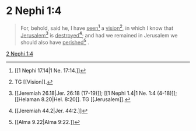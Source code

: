 # 2 Nephi 1:4

> For, behold, said he, I have <u>seen</u>[^a] a <u>vision</u>[^b], in which I know that <u>Jerusalem</u>[^c] is <u>destroyed</u>[^d]; and had we remained in Jerusalem we should also have <u>perished</u>[^e] .

[2 Nephi 1:4](https://www.churchofjesuschrist.org/study/scriptures/bofm/2-ne/1?lang=eng&id=p4#p4)


[^a]: [[1 Nephi 17.14|1 Ne. 17:14.]]
[^b]: TG [[Vision]].
[^c]: [[Jeremiah 26.18|Jer. 26:18 (17-19)]]; [[1 Nephi 1.4|1 Ne. 1:4 (4-18)]]; [[Helaman 8.20|Hel. 8:20]]. TG [[Jerusalem]].
[^d]: [[Jeremiah 44.2|Jer. 44:2.]]
[^e]: [[Alma 9.22|Alma 9:22.]]
